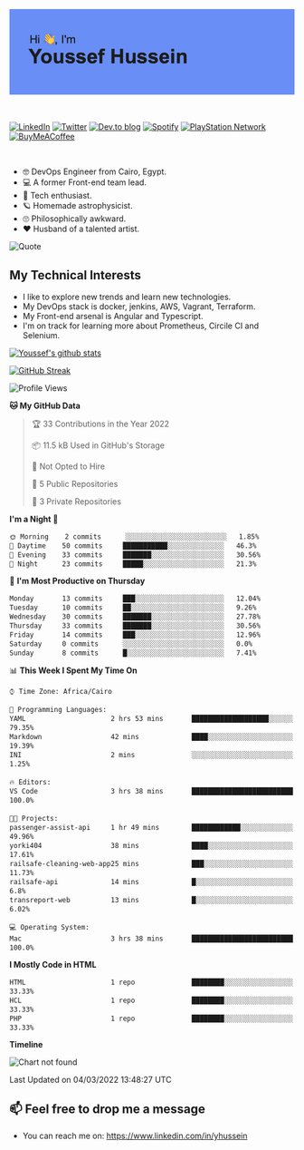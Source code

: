 [![Youssef's GitHub Banner](./assets/youssef-hussein.png)](https://github.com/yorki404)

</br>

[![LinkedIn](https://img.shields.io/badge/linkedin-%230077B5.svg?style=for-the-badge&logo=linkedin&logoColor=white)](https://www.linkedin.com/in/yhussein/)
[![Twitter](https://img.shields.io/badge/yorki404-%231DA1F2.svg?style=for-the-badge&logo=Twitter&logoColor=white)](https://twitter.com/yorki404)
[![Dev.to blog](https://img.shields.io/badge/dev.to-0A0A0A?style=for-the-badge&logo=dev.to&logoColor=white)](https://dev.to/yorki404)
[![Spotify](https://img.shields.io/badge/Spotify-1ED760?style=for-the-badge&logo=spotify&logoColor=white)](https://open.spotify.com/user/yorki404)
[![PlayStation Network](https://img.shields.io/badge/PSN-%230070D1.svg?style=for-the-badge&logo=Playstation&logoColor=white)](https://psnprofiles.com/yorki404)
[![BuyMeACoffee](https://img.shields.io/badge/Buy%20Me%20a%20Coffee-ffdd00?style=for-the-badge&logo=buy-me-a-coffee&logoColor=black)](https://www.buymeacoffee.com/Yorki404)

</br>

- :nerd_face: DevOps Engineer from Cairo, Egypt.
- :computer: A former Front-end team lead.
- :satellite: Tech enthusiast.
- :ringed_planet: Homemade astrophysicist.
- :roll_eyes: Philosophically awkward.
- :heart: Husband of a talented artist.

![Quote](https://github-readme-quotes.herokuapp.com/quote?theme=dark)

## My Technical Interests

- I like to explore new trends and learn new technologies.
- My DevOps stack is docker, jenkins, AWS, Vagrant, Terraform.
- My Front-end arsenal is Angular and Typescript.
- I'm on track for learning more about Prometheus, Circile CI and Selenium.


[![Youssef's github stats](https://github-readme-stats.vercel.app/api?username=yorki404&theme=dark&show_icons=true)](https://github.com/yorki404)

[![GitHub Streak](https://github-readme-streak-stats.herokuapp.com/?user=yorki404&theme=dark)](https://git.io/streak-stats)

<!--START_SECTION:waka-->
![Profile Views](http://img.shields.io/badge/Profile%20Views-262-blue)

**🐱 My GitHub Data** 

> 🏆 33 Contributions in the Year 2022
 > 
> 📦 11.5 kB Used in GitHub's Storage 
 > 
> 🚫 Not Opted to Hire
 > 
> 📜 5 Public Repositories 
 > 
> 🔑 3 Private Repositories  
 > 
**I'm a Night 🦉** 

```text
🌞 Morning    2 commits      ░░░░░░░░░░░░░░░░░░░░░░░░░   1.85% 
🌆 Daytime    50 commits     ███████████░░░░░░░░░░░░░░   46.3% 
🌃 Evening    33 commits     ███████░░░░░░░░░░░░░░░░░░   30.56% 
🌙 Night      23 commits     █████░░░░░░░░░░░░░░░░░░░░   21.3%

```
📅 **I'm Most Productive on Thursday** 

```text
Monday       13 commits     ███░░░░░░░░░░░░░░░░░░░░░░   12.04% 
Tuesday      10 commits     ██░░░░░░░░░░░░░░░░░░░░░░░   9.26% 
Wednesday    30 commits     ███████░░░░░░░░░░░░░░░░░░   27.78% 
Thursday     33 commits     ███████░░░░░░░░░░░░░░░░░░   30.56% 
Friday       14 commits     ███░░░░░░░░░░░░░░░░░░░░░░   12.96% 
Saturday     0 commits      ░░░░░░░░░░░░░░░░░░░░░░░░░   0.0% 
Sunday       8 commits      █░░░░░░░░░░░░░░░░░░░░░░░░   7.41%

```


📊 **This Week I Spent My Time On** 

```text
⌚︎ Time Zone: Africa/Cairo

💬 Programming Languages: 
YAML                     2 hrs 53 mins       ███████████████████░░░░░░   79.35% 
Markdown                 42 mins             ████░░░░░░░░░░░░░░░░░░░░░   19.39% 
INI                      2 mins              ░░░░░░░░░░░░░░░░░░░░░░░░░   1.25%

🔥 Editors: 
VS Code                  3 hrs 38 mins       █████████████████████████   100.0%

🐱‍💻 Projects: 
passenger-assist-api     1 hr 49 mins        ████████████░░░░░░░░░░░░░   49.96% 
yorki404                 38 mins             ████░░░░░░░░░░░░░░░░░░░░░   17.61% 
railsafe-cleaning-web-app25 mins             ███░░░░░░░░░░░░░░░░░░░░░░   11.73% 
railsafe-api             14 mins             █░░░░░░░░░░░░░░░░░░░░░░░░   6.8% 
transreport-web          13 mins             █░░░░░░░░░░░░░░░░░░░░░░░░   6.02%

💻 Operating System: 
Mac                      3 hrs 38 mins       █████████████████████████   100.0%

```

**I Mostly Code in HTML** 

```text
HTML                     1 repo              ████████░░░░░░░░░░░░░░░░░   33.33% 
HCL                      1 repo              ████████░░░░░░░░░░░░░░░░░   33.33% 
PHP                      1 repo              ████████░░░░░░░░░░░░░░░░░   33.33%

```


**Timeline**

![Chart not found](https://raw.githubusercontent.com/yorki404/yorki404/main/charts/bar_graph.png) 


 Last Updated on 04/03/2022 13:48:27 UTC
<!--END_SECTION:waka-->

## 📫 Feel free to drop me a message
- You can reach me on: https://www.linkedin.com/in/yhussein
